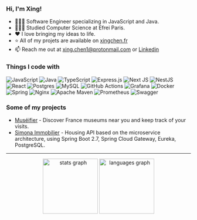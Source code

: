 ### Hi, I'm Xing!
- 🧑🏻‍💻 Software Engineer specializing in JavaScript and Java.
- 👨🏼‍🎓 Studied Computer Science at Efrei Paris.
- ❤️ I love bringing my ideas to life.
- ⭐️ All of my projets are available on [xingchen.fr](https://xingchen.fr/)
- 📫 Reach me out at xing.chen1@protonmail.com or [Linkedin](https://www.linkedin.com/in/xingchen-developer/)

### Things I code with
![JavaScript](https://img.shields.io/badge/javascript-%23323330.svg?style=for-the-badge&logo=javascript&logoColor=%23F7DF1E) ![Java](https://img.shields.io/badge/java-%23ED8B00.svg?style=for-the-badge&logo=openjdk&logoColor=white) ![TypeScript](https://img.shields.io/badge/typescript-%23007ACC.svg?style=for-the-badge&logo=typescript&logoColor=white) ![Express.js](https://img.shields.io/badge/express.js-%23404d59.svg?style=for-the-badge&logo=express&logoColor=%2361DAFB) ![Next JS](https://img.shields.io/badge/Next-black?style=for-the-badge&logo=next.js&logoColor=white) ![NestJS](https://img.shields.io/badge/nestjs-%23E0234E.svg?style=for-the-badge&logo=nestjs&logoColor=white) ![React](https://img.shields.io/badge/react-%2320232a.svg?style=for-the-badge&logo=react&logoColor=%2361DAFB) ![Postgres](https://img.shields.io/badge/postgres-%23316192.svg?style=for-the-badge&logo=postgresql&logoColor=white) ![MySQL](https://img.shields.io/badge/mysql-4479A1.svg?style=for-the-badge&logo=mysql&logoColor=white) ![GitHub Actions](https://img.shields.io/badge/github%20actions-%232671E5.svg?style=for-the-badge&logo=githubactions&logoColor=white) ![Grafana](https://img.shields.io/badge/grafana-%23F46800.svg?style=for-the-badge&logo=grafana&logoColor=white) ![Docker](https://img.shields.io/badge/docker-%230db7ed.svg?style=for-the-badge&logo=docker&logoColor=white) ![Spring](https://img.shields.io/badge/spring-%236DB33F.svg?style=for-the-badge&logo=spring&logoColor=white) ![Nginx](https://img.shields.io/badge/nginx-%23009639.svg?style=for-the-badge&logo=nginx&logoColor=white) ![Apache Maven](https://img.shields.io/badge/Apache%20Maven-C71A36?style=for-the-badge&logo=Apache%20Maven&logoColor=white) ![Prometheus](https://img.shields.io/badge/Prometheus-E6522C?style=for-the-badge&logo=Prometheus&logoColor=white) ![Swagger](https://img.shields.io/badge/-Swagger-%23Clojure?style=for-the-badge&logo=swagger&logoColor=white)

### Some of my projects

- [Muséifier](https://github.com/xingcdev/museifier-web) - Discover France museums near you and keep track of your visits.
- [Simona Immobilier](https://github.com/antoinedespres/Simona-Immobilier) - Housing API based on the microservice architecture, using Spring Boot 2.7, Spring Cloud Gateway, Eureka, PostgreSQL.

<hr />

<div align="center">
  <img src="https://github-readme-stats.vercel.app/api?username=xingcdev&theme=dark&hide_border=true&include_all_commits=false&count_private=true&show_icons=true&hide=prs,issues" height="150" alt="stats graph"  />
  <img src="https://github-readme-stats.vercel.app/api/top-langs/?username=xingcdev&theme=dark&hide_border=true&include_all_commits=false&count_private=true&layout=compact" height="150" alt="languages graph"  />
</div>
